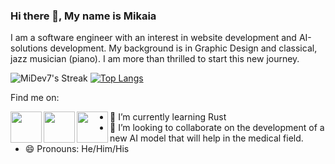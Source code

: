 ### Hi there 👋, My name is Mikaia

I am a software engineer with an interest in website development and AI-solutions development. My background is in Graphic Design and classical, jazz musician (piano). I am more than thrilled to start this new journey.




![MiDev7's Streak](https://github-readme-streak-stats.herokuapp.com/?user=MiDev7&theme=ayu-mirage&hide_border=true)
[![Top Langs](https://github-readme-stats.vercel.app/api/top-langs/?username=MiDev7)](https://github.com/MiDev7/github-readme-stats)


Find me on:

<a href="https://www.instagram.com/mika_i7/" target="_blank" ><img align="left" src="https://img.icons8.com/color/452/instagram-new--v1.png" height="50" /></a> 
<a href="https://www.facebook.com/mikaia.raza/" target="_blank" ><img align="left" src="https://img.icons8.com/fluency/344/facebook-new.png" height="50" /></a>
<a href="https://www.linkedin.com/in/mikaia-razafintsalama-fanomezantsoa-676b1b1a1/" target="_blank" ><img align="left" src="https://img.icons8.com/color/344/linkedin-circled--v1.png" height="50" /></a>


- 🌱 I’m currently learning Rust 
- 👯 I’m looking to collaborate on the development of a new AI model that will help in the medical field.
- 😄 Pronouns: He/Him/His
<!--
**MiDev7/MiDev7** is a ✨ _special_ ✨ repository because its `README.md` (this file) appears on your GitHub profile.

Here are some ideas to get you started:

- 🔭 I’m currently working on ...
- 🌱 I’m currently learning ...
- 👯 I’m looking to collaborate on ...
- 🤔 I’m looking for help with ...
- 💬 Ask me about ...
- 📫 How to reach me: ...
- 😄 Pronouns: ...
- ⚡ Fun fact: ...
-->
